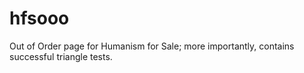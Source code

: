 # hfsooo
Out of Order page for Humanism for Sale; more importantly, contains successful triangle tests.
